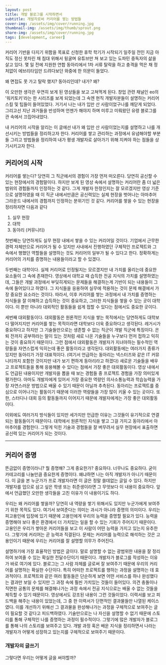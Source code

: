 ```yaml
---
layout: post
title: 개발 블로그를 시작하면서
subtitle: 개발자로써 커리어를 쌓는 방법들
cover-img: /assets/img/cover/running.jpg
thumbnail-img: /assets/img/thumb/sprout.png
share-img: /assets/img/cover/running.jpg
tags: [development, career]
---
```


커리어 기반을 다지기 위함을 목표로 신청한 휴학 학기가 시작되기 일주일 전인 지금 아직도 정신 못차린 채 침대 위해서 뒹굴며 유튜브만 쳐 보고 있는 도파민 중독자의 삶을 살고 있다. 몇 일 전에 지원한 연합 동아리에서 1차 서류 탈락을 하고 충격을 먹은 채 정처없이 에브리타임만 드려다보던 와중에 한 의문이 들었다.

왜 면접도 못 가고 탈락 했지? 동아리인데? 내가? 왜?

이 오만한 생각은 우연히 보게 된 영상들을 보고 고쳐먹게 된다. 창업 관련 채널인 eo의 '워키토키'라는 한 시리즈를 보게 되었는데 그 속엔 현직 개발자분들이 설명하는 커리어 스킬 및 팁들이 들어있었다. 거기서 나는 내가 입만 산 사람이었구나를 깨닫게 되었다. 그리고선 지난 과거들을 반성하며 언젠가 해야지 하며 미루고 미뤄왔던 유령 블로그를 관 속에서 끄집어내었다.

내 커리어의 시작을 알리는 이 글에선 내가 왜 입만 산 사람이었는지를 설명하고 나를 개선시키는 방법들을 정리하고자 한다. 커리어를 쌓고 관리하는 과정에서 유념해야할 부분들 그리고 방법들을 정리하여 내가 평생 개발자로 살아가기 위해 지켜야 하는 점들을 상기시키고자 한다.

## 커리어의 시작

커리어를 쌓는다?
당연히 그 직군에서의 경험이 가장 먼저 떠오른다. 당연히 공신할 수 있는 현장에서의 경험말이다. 하지만 보게 된 영상 속에서 설명하는 커리어란 좀 더 넓은 범위의 경험들까지 인정하는 것 같다. 그게 개발자 한정인지는 잘 모르겠지만 영상 기준으로 설명하였을 때 이 직군 내에서만큼은 공신력있는 실제 현장을 벗어나는 아마추어 그라운드 내에서의 경험까지 인정하는 분위기인 것 같다. 커리어를 쌓을 수 있는 현장을 정리하자면 다음과 같다

1. 실무 현장
2. 대학
3. 동아리 (커뮤니티)

첫번째는 당연하게도 실무 현장 내에서 쌓을 수 있는 커리어일 것이다. 기업에서 근무한 경력 자체만으로 커리어가 될 수 있지만 사내에서 진행하였던 구체적인 프로젝트와 그 속에서 행했던 역할들을 설명하는 것도 커리어의 일부가 될 수 있다고 한다. 정확하게는 커리어의 가치를 증명하는 내용들이라고 할 수 있겠다.

두번째는 대학이다. 실제 커리어로 인정될지는 모르겠지만 내 가치를 올리는데 중요한 요소들이 그 속에 존재한다. 영상에서 대학교 때 습득한 전공 지식의 가치를 설명하였는데, 그들은 개발 과정에서 부딪히게되는 문제들을 해결하는게 기반이 되는 내용들이 그 속에 들어있다고 하였다. 그 지식들을 응용하여 실무에 적용하는 것이 문제 해결에서 가장 중요한 요소라는 것이다. 따라서, 이후 커리어를 쌓는 과정에서 내 가치를 증명하는 지식들을 잘 이해하고 습득하는 것이 중요하고, 그러한 지식들을 쌓을 수 있는 곳이 대학이다. 이 뿐만 아니라 대외적인 활동들을 쉽게 접할 수 있다는 점에서도 중요한 곳이다.

세번째 대외활동이다. 대외활동은 원론적인 지식을 쌓는 목적에서는 당연하게도 대학보다 떨어지지만 커리어를 쌓는 목적이라면 대학보다 더욱 중요하다고 생각된다. 레거시가 중요하다고 하지만 그 기술들만으로는 생존할 수 없는 직군이 개발 직군에 특징이다. 은퇴 전까지 공부하라는 말이 있는 것처럼 새로 나온 기술들을 누구보다 먼저 접하고 익히는 것이 중요하기 때문이다. 그런 점에서 대외활동은 개발자가 지녀야하는 필수적인 역량들을 자연스럽게 익히는데 좋은 활동이라고 생각된다.
대외활동에는 여러가지 종류가 있지만 동아리가 가장 대표적이다. (여기서 언급하는 동아리는 넥스터즈와 같은 IT 커뮤니티까지 포함한 것이지만 내가 보기 편하게 동아리라고 하겠다) 새로운 기술들을 배우고 프로젝트들을 통해 응용해볼 수 있다는 점에서 가장 좋은 대외활동이다. 영상 내에서도 언급된 내용이지만 개발자을 뽑을 때 보는 경험들 중 프로젝트 경험을 가장 의미있게 평가한다. 아마도 개발자에게 있어서 가장 중요한 역량인 의사소통능력과 학습능력을 가장 자연스러운 방법으로 배울 수 있기 때문이 아닐까 추측된다. 동아리는 프로젝트를 중심으로 이어나가는 활동이기 때문에 이러한 역량들을 가장 많이 키울 수 있는 곳이다. 또한, 스터디나 대회 등의 활동들까지 이어지기 때문에 개발자에게는 가장 좋은 대외활동이다.

이외에도 여러가지 방식들이 있지만 세가지만 언급한 이유는 그것들이 유기적으로 연결되는 활동들이기 때문이다. 대학에서 원론적인 지식을 쌓고 그걸 가지고 동아리에서 아마추어를 경험한다. 그렇게 익힌 기술과 경험들을 잘 버무려서 실무 현장에서 표출하면 공신력 있는 커리어가 되는 것이다.


---


## 커리어 증명

뜬금없이 증명이라니? 뭘 증명해? 그게 중요한가?
중요하다. 너무나도 중요하다. 굳이 카테고리를 나눌만큼 중요한게 증명이다. 왜냐하면 나는 아직 개발자가 아니기 때문이다.
이 글을 본 누군가가 프로 개발자라면 이 글은 정말 쓸데없는 글일 수 있다. 하지만 개발자를 업으로 삼고 싶은 학생 또는 취준생이라면 그 무엇보다 이 내용이 중요하다. 앞에서 언급했던 오만한 생각들을 고친 이유가 이 내용이기도 하다.

우리는 왜 커리어를 쌓을까? 당연히 내 역량을 쌓기 위해서도 있지만 누군가에게 보여주기 위한 목적도 있다. 여기서 보여준다는 의미는 과시가 아니라 증명의 의미이다. 우리는 피고용인에 입장에 있기 때문에 고용인에게 우리의 능력을 증명할 필요가 있다. 능력을 증명해야 보다 좋은 환경에서 더 가치있는 일을 할 수 있는 기회가 주어지기 때문이다. 고용인은 우리가 쌓아온 커리어들을 보고 이 사람이 어떤 능력을 가지고 있는지 유추한다. 그렇기에 커리어는 곧 능력과 직결된다. 문제는 커리어를 능력으로 해석하는 것은 고용인이기 때문에 우리는 커리어를 잘 설명할 의무가 주어진다.

설명하기에 가장 효율적인 방법은 글이다. 말로 설명할 수 없는 광범위한 내용을 잘 정리하여 보여줄 수 있는 확실한 전달수단이기 때문이다. 개발자가 블로그를 작성하는 이유가 바로 여기에 있다. 블로그는 그 사람 자체를 글로써 잘 보여주기 때문에 우리의 커리어를 설명하는 확실한 수단이다. 특히 어떠한 프로젝트를 행하는 과정을 설명하는 데 효과적이다. 프로젝트와 같은 여러 활동들은 단순하게 보면 어떤 서비스를 하나 완성했다는 결과만 보일 수 있지만 그 과정 속에 훨씬 가치있는 것들이 들어있다. 의견 충돌이나 직면한 공통의 문제를 해결해나가는 과정 속에서 전공 지식으로는 배울 수 없는 것들을 체득할 수 있기 때문이다. 영상에서도 강조된 내용이 그런 것들이었다. 이력서를 보고 피드백을 해주는 내용이 있었는데, 그 중 한 이력서가 단편적인 결과물들만 나열된 케이스였다. 이를 개선하기 위해선 그 결과물을 완성해나가는 과정을 구체적으로 보여주는 글이 필요할 것 같다고 피드백하였다. 기술만으로는 나 자신을 설명할 수 없기 때문에 스토리를 통해 구체적인 나를 증명하는 과정이 필수적이다. 그렇기에 많은 개발자가 블로그를 통해 나의 스토리를 보여주고 있다. 개발 과정 혹은 배운 지식을 정리하면서 나라는 개발자가 어떻게 성장하고 있는지를 구체적으로 보여주기 때문이다.

### 개발자의 글쓰기

그렇다면 우리는 어떻게 글을 써야할까?






